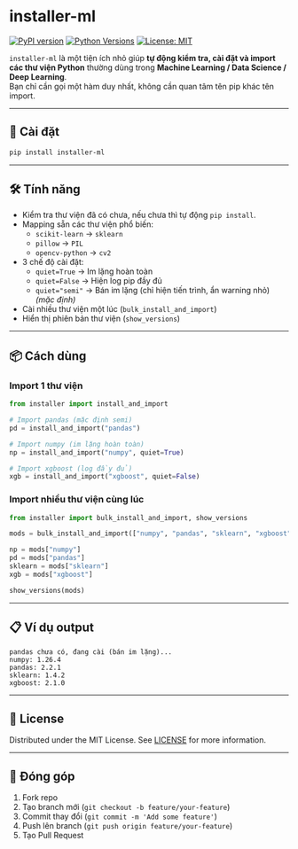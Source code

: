 # installer-ml

[![PyPI version](https://badge.fury.io/py/installer-ml.svg)](https://pypi.org/project/installer-ml/)
[![Python Versions](https://img.shields.io/pypi/pyversions/installer-ml.svg)](https://pypi.org/project/installer-ml/)
[![License: MIT](https://img.shields.io/badge/License-MIT-yellow.svg)](LICENSE)

`installer-ml` là một tiện ích nhỏ giúp **tự động kiểm tra, cài đặt và import các thư viện Python** thường dùng trong **Machine Learning / Data Science / Deep Learning**.  
Bạn chỉ cần gọi một hàm duy nhất, không cần quan tâm tên pip khác tên import.  

---

## 🚀 Cài đặt

```bash
pip install installer-ml
```

---

## 🛠️ Tính năng

- Kiểm tra thư viện đã có chưa, nếu chưa thì tự động `pip install`.
- Mapping sẵn các thư viện phổ biến:  
  - `scikit-learn` → `sklearn`  
  - `pillow` → `PIL`  
  - `opencv-python` → `cv2`  
- 3 chế độ cài đặt:
  - `quiet=True`  → Im lặng hoàn toàn  
  - `quiet=False` → Hiện log pip đầy đủ  
  - `quiet="semi"` → Bán im lặng (chỉ hiện tiến trình, ẩn warning nhỏ) *(mặc định)*  
- Cài nhiều thư viện một lúc (`bulk_install_and_import`)  
- Hiển thị phiên bản thư viện (`show_versions`)  

---

## 📦 Cách dùng

### Import 1 thư viện

```python
from installer import install_and_import

# Import pandas (mặc định semi)
pd = install_and_import("pandas")

# Import numpy (im lặng hoàn toàn)
np = install_and_import("numpy", quiet=True)

# Import xgboost (log đầy đủ)
xgb = install_and_import("xgboost", quiet=False)
```

### Import nhiều thư viện cùng lúc

```python
from installer import bulk_install_and_import, show_versions

mods = bulk_install_and_import(["numpy", "pandas", "sklearn", "xgboost"])

np = mods["numpy"]
pd = mods["pandas"]
sklearn = mods["sklearn"]
xgb = mods["xgboost"]

show_versions(mods)
```

---

## 📋 Ví dụ output

```
pandas chưa có, đang cài (bán im lặng)...
numpy: 1.26.4
pandas: 2.2.1
sklearn: 1.4.2
xgboost: 2.1.0
```

---

## 📜 License

Distributed under the MIT License. See [LICENSE](LICENSE) for more information.

---

## 🤝 Đóng góp

1. Fork repo
2. Tạo branch mới (`git checkout -b feature/your-feature`)
3. Commit thay đổi (`git commit -m 'Add some feature'`)
4. Push lên branch (`git push origin feature/your-feature`)
5. Tạo Pull Request
